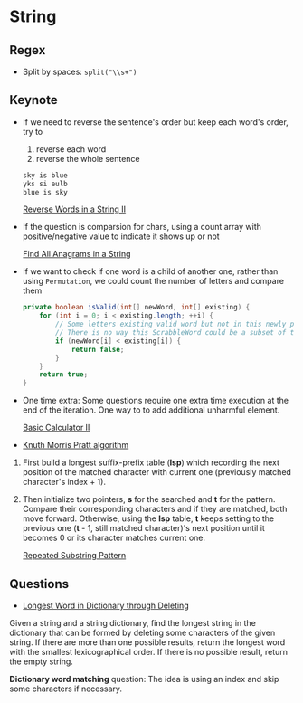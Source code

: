 # String

## Regex

- Split by spaces: ```split("\\s+")```

## Keynote

- If we need to reverse the sentence's order but keep each word's order, try to

  1. reverse each word
  2. reverse the whole sentence

  ```txt
  sky is blue
  yks si eulb
  blue is sky
  ```

  [Reverse Words in a String II](https://leetcode.com/problems/reverse-words-in-a-string-ii/)

- If the question is comparsion for chars, using a count array with positive/negative value to indicate it shows up or not

  [Find All Anagrams in a String](https://leetcode.com/problems/find-all-anagrams-in-a-string/)

- If we want to check if one word is a child of another one, rather than using `Permutation`, we could count the number of letters and compare them

  ```java
  private boolean isValid(int[] newWord, int[] existing) {
      for (int i = 0; i < existing.length; ++i) {
          // Some letters existing valid word but not in this newly pass in word
          // There is no way this ScrabbleWord could be a subset of this new word
          if (newWord[i] < existing[i]) {
              return false;
          }
      }
      return true;
  }
  ```

- One time extra: Some questions require one extra time execution at the end of the iteration. One way to to add additional unharmful element.

  [Basic Calculator II](https://leetcode.com/problems/basic-calculator-ii/description/)

- [Knuth Morris Pratt algorithm](../../../com/algorithm/KnuthMorrisPratt.java)

1. First build a longest suffix-prefix table (**lsp**) which recording the next position of the matched character with current one (previously matched character's index + 1).
1. Then initialize two pointers, **s** for the searched and **t** for the pattern. Compare their corresponding characters and if they are matched, both move forward. Otherwise, using the **lsp** table, **t** keeps setting to the previous one (**t** - 1, still matched character)'s next position until it becomes 0 or its character matches current one.

   [Repeated Substring Pattern](https://leetcode.com/problems/repeated-substring-pattern/description/)

## Questions

- [Longest Word in Dictionary through Deleting](https://leetcode.com/problems/longest-word-in-dictionary-through-deleting/description/)

Given a string and a string dictionary, find the longest string in the dictionary that can be formed by deleting some characters of the given string. If there are more than one possible results, return the longest word with the smallest lexicographical order. If there is no possible result, return the empty string.

__Dictionary word matching__ question: The idea is using an index and skip some characters if necessary.
